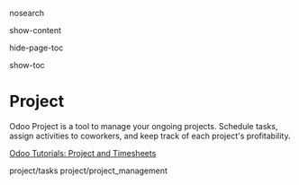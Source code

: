 nosearch  

show-content  

hide-page-toc  

show-toc  

# Project

Odoo Project is a tool to manage your ongoing projects. Schedule tasks,
assign activities to coworkers, and keep track of each project's
profitability.

<div class="seealso">

[Odoo Tutorials: Project and
Timesheets](https://www.odoo.com/slides/project-and-timesheets-21)

</div>

<div class="toctree" titlesonly="">

project/tasks project/project_management

</div>
